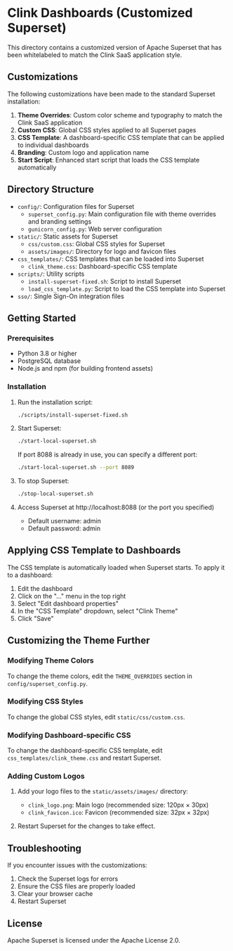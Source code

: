 # Clink Dashboards (Customized Superset)

This directory contains a customized version of Apache Superset that has been whitelabeled to match the Clink SaaS application style.

## Customizations

The following customizations have been made to the standard Superset installation:

1. **Theme Overrides**: Custom color scheme and typography to match the Clink SaaS application
2. **Custom CSS**: Global CSS styles applied to all Superset pages
3. **CSS Template**: A dashboard-specific CSS template that can be applied to individual dashboards
4. **Branding**: Custom logo and application name
5. **Start Script**: Enhanced start script that loads the CSS template automatically

## Directory Structure

- `config/`: Configuration files for Superset
  - `superset_config.py`: Main configuration file with theme overrides and branding settings
  - `gunicorn_config.py`: Web server configuration
- `static/`: Static assets for Superset
  - `css/custom.css`: Global CSS styles for Superset
  - `assets/images/`: Directory for logo and favicon files
- `css_templates/`: CSS templates that can be loaded into Superset
  - `clink_theme.css`: Dashboard-specific CSS template
- `scripts/`: Utility scripts
  - `install-superset-fixed.sh`: Script to install Superset
  - `load_css_template.py`: Script to load the CSS template into Superset
- `sso/`: Single Sign-On integration files

## Getting Started

### Prerequisites

- Python 3.8 or higher
- PostgreSQL database
- Node.js and npm (for building frontend assets)

### Installation

1. Run the installation script:
   ```bash
   ./scripts/install-superset-fixed.sh
   ```

2. Start Superset:
   ```bash
   ./start-local-superset.sh
   ```
   
   If port 8088 is already in use, you can specify a different port:
   ```bash
   ./start-local-superset.sh --port 8089
   ```

3. To stop Superset:
   ```bash
   ./stop-local-superset.sh
   ```

4. Access Superset at http://localhost:8088 (or the port you specified)
   - Default username: admin
   - Default password: admin

## Applying CSS Template to Dashboards

The CSS template is automatically loaded when Superset starts. To apply it to a dashboard:

1. Edit the dashboard
2. Click on the "..." menu in the top right
3. Select "Edit dashboard properties"
4. In the "CSS Template" dropdown, select "Clink Theme"
5. Click "Save"

## Customizing the Theme Further

### Modifying Theme Colors

To change the theme colors, edit the `THEME_OVERRIDES` section in `config/superset_config.py`.

### Modifying CSS Styles

To change the global CSS styles, edit `static/css/custom.css`.

### Modifying Dashboard-specific CSS

To change the dashboard-specific CSS template, edit `css_templates/clink_theme.css` and restart Superset.

### Adding Custom Logos

1. Add your logo files to the `static/assets/images/` directory:
   - `clink_logo.png`: Main logo (recommended size: 120px × 30px)
   - `clink_favicon.ico`: Favicon (recommended size: 32px × 32px)

2. Restart Superset for the changes to take effect.

## Troubleshooting

If you encounter issues with the customizations:

1. Check the Superset logs for errors
2. Ensure the CSS files are properly loaded
3. Clear your browser cache
4. Restart Superset

## License

Apache Superset is licensed under the Apache License 2.0.
